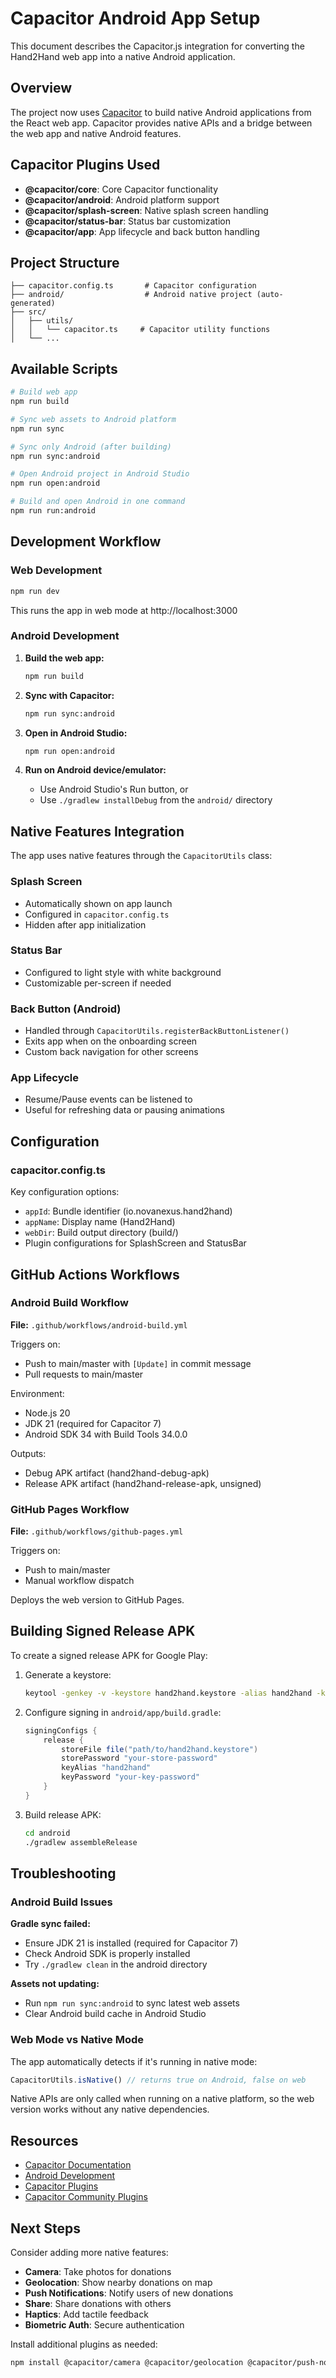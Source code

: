 # Capacitor Android App Setup

This document describes the Capacitor.js integration for converting the Hand2Hand web app into a native Android application.

## Overview

The project now uses [Capacitor](https://capacitorjs.com/) to build native Android applications from the React web app. Capacitor provides native APIs and a bridge between the web app and native Android features.

## Capacitor Plugins Used

- **@capacitor/core**: Core Capacitor functionality
- **@capacitor/android**: Android platform support
- **@capacitor/splash-screen**: Native splash screen handling
- **@capacitor/status-bar**: Status bar customization
- **@capacitor/app**: App lifecycle and back button handling

## Project Structure

```
├── capacitor.config.ts       # Capacitor configuration
├── android/                  # Android native project (auto-generated)
├── src/
│   ├── utils/
│   │   └── capacitor.ts     # Capacitor utility functions
│   └── ...
```

## Available Scripts

```bash
# Build web app
npm run build

# Sync web assets to Android platform
npm run sync

# Sync only Android (after building)
npm run sync:android

# Open Android project in Android Studio
npm run open:android

# Build and open Android in one command
npm run run:android
```

## Development Workflow

### Web Development
```bash
npm run dev
```
This runs the app in web mode at http://localhost:3000

### Android Development

1. **Build the web app:**
   ```bash
   npm run build
   ```

2. **Sync with Capacitor:**
   ```bash
   npm run sync:android
   ```

3. **Open in Android Studio:**
   ```bash
   npm run open:android
   ```

4. **Run on Android device/emulator:**
   - Use Android Studio's Run button, or
   - Use `./gradlew installDebug` from the `android/` directory

## Native Features Integration

The app uses native features through the `CapacitorUtils` class:

### Splash Screen
- Automatically shown on app launch
- Configured in `capacitor.config.ts`
- Hidden after app initialization

### Status Bar
- Configured to light style with white background
- Customizable per-screen if needed

### Back Button (Android)
- Handled through `CapacitorUtils.registerBackButtonListener()`
- Exits app when on the onboarding screen
- Custom back navigation for other screens

### App Lifecycle
- Resume/Pause events can be listened to
- Useful for refreshing data or pausing animations

## Configuration

### capacitor.config.ts

Key configuration options:
- `appId`: Bundle identifier (io.novanexus.hand2hand)
- `appName`: Display name (Hand2Hand)
- `webDir`: Build output directory (build/)
- Plugin configurations for SplashScreen and StatusBar

## GitHub Actions Workflows

### Android Build Workflow
**File:** `.github/workflows/android-build.yml`

Triggers on:
- Push to main/master with `[Update]` in commit message
- Pull requests to main/master

Environment:
- Node.js 20
- JDK 21 (required for Capacitor 7)
- Android SDK 34 with Build Tools 34.0.0

Outputs:
- Debug APK artifact (hand2hand-debug-apk)
- Release APK artifact (hand2hand-release-apk, unsigned)

### GitHub Pages Workflow
**File:** `.github/workflows/github-pages.yml`

Triggers on:
- Push to main/master
- Manual workflow dispatch

Deploys the web version to GitHub Pages.

## Building Signed Release APK

To create a signed release APK for Google Play:

1. Generate a keystore:
   ```bash
   keytool -genkey -v -keystore hand2hand.keystore -alias hand2hand -keyalg RSA -keysize 2048 -validity 10000
   ```

2. Configure signing in `android/app/build.gradle`:
   ```gradle
   signingConfigs {
       release {
           storeFile file("path/to/hand2hand.keystore")
           storePassword "your-store-password"
           keyAlias "hand2hand"
           keyPassword "your-key-password"
       }
   }
   ```

3. Build release APK:
   ```bash
   cd android
   ./gradlew assembleRelease
   ```

## Troubleshooting

### Android Build Issues

**Gradle sync failed:**
- Ensure JDK 21 is installed (required for Capacitor 7)
- Check Android SDK is properly installed
- Try `./gradlew clean` in the android directory

**Assets not updating:**
- Run `npm run sync:android` to sync latest web assets
- Clear Android build cache in Android Studio

### Web Mode vs Native Mode

The app automatically detects if it's running in native mode:
```typescript
CapacitorUtils.isNative() // returns true on Android, false on web
```

Native APIs are only called when running on a native platform, so the web version works without any native dependencies.

## Resources

- [Capacitor Documentation](https://capacitorjs.com/docs)
- [Android Development](https://capacitorjs.com/docs/android)
- [Capacitor Plugins](https://capacitorjs.com/docs/plugins)
- [Capacitor Community Plugins](https://github.com/capacitor-community)

## Next Steps

Consider adding more native features:
- **Camera**: Take photos for donations
- **Geolocation**: Show nearby donations on map
- **Push Notifications**: Notify users of new donations
- **Share**: Share donations with others
- **Haptics**: Add tactile feedback
- **Biometric Auth**: Secure authentication

Install additional plugins as needed:
```bash
npm install @capacitor/camera @capacitor/geolocation @capacitor/push-notifications
```
